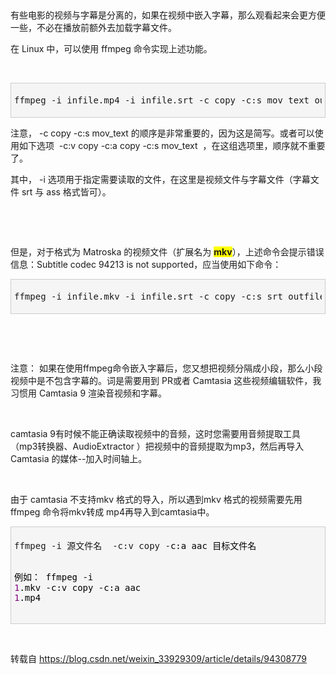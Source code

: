 <p><br></p><p>有些电影的视频与字幕是分离的，如果在视频中嵌入字幕，那么观看起来会更方便一些，不必在播放前额外去加载字幕文件。<p>在 Linux 中，可以使用 ffmpeg 命令实现上述功能。<p><br><div class="cnblogs_code" style="padding: 5px; border: 1px solid rgb(204, 204, 204); border-image: none; background-color: rgb(245, 245, 245);"><pre>ffmpeg -i infile.mp4 -i infile.srt -c copy -c:s mov_text outfile.mp4</pre></div><p>注意， -c copy -c:s mov_text 的顺序是非常重要的，因为这是简写。或者可以使用如下选项&nbsp; -c:v copy -c:a copy -c:s mov_text&nbsp; ，在这组选项里，顺序就不重要了。<p>其中， -i 选项用于指定需要读取的文件，在这里是视频文件与字幕文件（字幕文件 srt 与 ass 格式皆可）。<p><br><p><br><p>但是，对于格式为 Matroska 的视频文件（扩展名为 <font style="background-color: rgb(255, 255, 0);"><strong>mkv</strong></font>），上述命令会提示错误信息：Subtitle codec 94213 is not supported，应当使用如下命令：<div class="cnblogs_code" style="padding: 5px; border: 1px solid rgb(204, 204, 204); border-image: none; background-color: rgb(245, 245, 245);"><pre>ffmpeg -i infile.mkv -i infile.srt -c copy -c:s srt outfile.mkv</pre></div><p><br></p><p><br></p><p>注意： 如果在使用ffmpeg命令嵌入字幕后，您又想把视频分隔成小段，那么小段视频中是不包含字幕的。词是需要用到 PR或者 Camtasia 这些视频编辑软件，我习惯用 Camtasia 9 渲染音视频和字幕。</p><p><br></p><p>camtasia 9有时候不能正确读取视频中的音频，这时您需要用音频提取工具（mp3转换器、AudioExtractor ）把视频中的音频提取为mp3，然后再导入Camtasia 的媒体--加入时间轴上。</p><p><br></p><p>由于 camtasia 不支持mkv 格式的导入，所以遇到mkv 格式的视频需要先用ffmpeg 命令将mkv转成 mp4再导入到camtasia中。</p><div class="cnblogs_code" style="padding: 5px; border: 1px solid rgb(204, 204, 204); border-image: none; background-color: rgb(245, 245, 245);"><pre>ffmpeg -i 源文件名  -c:v copy -<span style="color: rgb(0, 0, 0);">c:a aac 目标文件名

例如：
ffmpeg </span>-i <span style="color: rgb(128, 0, 128);">1</span>.mkv  -c:v copy -c:a aac <span style="color: rgb(128, 0, 128);">1</span>.mp4</pre></div><p><br></p><p>转载自 <a title="https://blog.csdn.net/weixin_33929309/article/details/94308779" href="https://blog.csdn.net/weixin_33929309/article/details/94308779">https://blog.csdn.net/weixin_33929309/article/details/94308779</a></p>